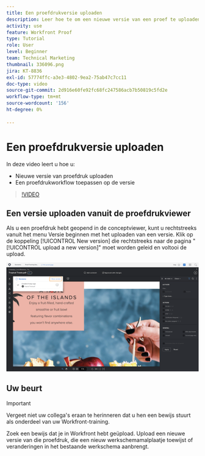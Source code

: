 ```yaml
---
title: Een proefdrukversie uploaden
description: Leer hoe te om een nieuwe versie van een proef te uploaden en een het proefdrukken werkschema op de versie in  [!DNL  Workfront] toe te passen.
activity: use
feature: Workfront Proof
type: Tutorial
role: User
level: Beginner
team: Technical Marketing
thumbnail: 336096.png
jira: KT-8836
exl-id: 57774ffc-a3e3-4802-9ea2-75ab47c7cc11
doc-type: video
source-git-commit: 2d916e60fe92fc68fc247586acb7b50819c5fd2e
workflow-type: tm+mt
source-wordcount: '156'
ht-degree: 0%

---
```


# Een proefdrukversie uploaden

In deze video leert u hoe u:

* Nieuwe versie van proefdruk uploaden
* Een proefdrukworkflow toepassen op de versie

>[!VIDEO](https://video.tv.adobe.com/v/336096/?quality=12&learn=on)

## Een versie uploaden vanuit de proefdrukviewer

Als u een proefdruk hebt geopend in de conceptviewer, kunt u rechtstreeks vanuit het menu Versie beginnen met het uploaden van een versie. Klik op de koppeling [!UICONTROL New version] die rechtstreeks naar de pagina &quot;[!UICONTROL upload a new version]&quot; moet worden geleid en voltooi de upload.

![ een beeld van de het proeven kijker met het versiemenu in de upper-left hoek en [!UICONTROL New version] benadrukte verbinding werd uitgebreid.](assets/upload-version-from-viewer.png)

## Uw beurt

>[!IMPORTANT]
>
>Vergeet niet uw collega&#39;s eraan te herinneren dat u hen een bewijs stuurt als onderdeel van uw Workfront-training.

Zoek een bewijs dat je in Workfront hebt geüpload. Upload een nieuwe versie van die proefdruk, die een nieuw werkschemamalplaatje toewijst of veranderingen in het bestaande werkschema aanbrengt.

<!--
### Learn more 
* Create a new version of a proof
-->
